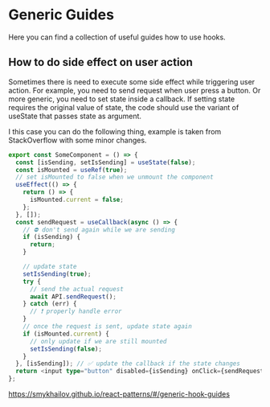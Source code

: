 # Generic Guides

Here you can find a collection of useful guides how to use hooks.

## How to do side effect on user action

Sometimes there is need to execute some side effect while triggering user action. For example, you need to send request when user press a button. Or more generic, you need to set state inside a callback. If setting state requires the original value of state, the code should use the variant of useState that passes state as argument.

I this case you can do the following thing, example is taken from StackOverflow with some minor changes.

```ts
export const SomeComponent = () => {
  const [isSending, setIsSending] = useState(false);
  const isMounted = useRef(true);
  // set isMounted to false when we unmount the component
  useEffect(() => {
    return () => {
      isMounted.current = false;
    };
  }, []);
  const sendRequest = useCallback(async () => {
    // ⛔ don't send again while we are sending
    if (isSending) {
      return;
    }

    // update state
    setIsSending(true);
    try {
      // send the actual request
      await API.sendRequest();
    } catch (err) {
      // ❗ properly handle error
    }
    // once the request is sent, update state again
    if (isMounted.current) {
      // only update if we are still mounted
      setIsSending(false);
    }
  }, [isSending]); // ✅ update the callback if the state changes
  return <input type="button" disabled={isSending} onClick={sendRequest} />;
};
```

https://smykhailov.github.io/react-patterns/#/generic-hook-guides
